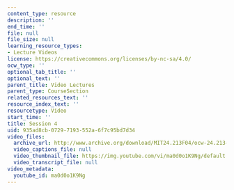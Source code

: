 ```yaml
---
content_type: resource
description: ''
end_time: ''
file: null
file_size: null
learning_resource_types:
- Lecture Videos
license: https://creativecommons.org/licenses/by-nc-sa/4.0/
ocw_type: ''
optional_tab_title: ''
optional_text: ''
parent_title: Video Lectures
parent_type: CourseSection
related_resources_text: ''
resource_index_text: ''
resourcetype: Video
start_time: ''
title: Session 4
uid: 935ad8cb-0729-7193-552a-6f7c95bd7d34
video_files:
  archive_url: http://www.archive.org/download/MIT24.213F04/ocw-24.213-23nov2004-220k.mp4
  video_captions_file: null
  video_thumbnail_file: https://img.youtube.com/vi/ma0d0o1K9Ng/default.jpg
  video_transcript_file: null
video_metadata:
  youtube_id: ma0d0o1K9Ng
---
```

